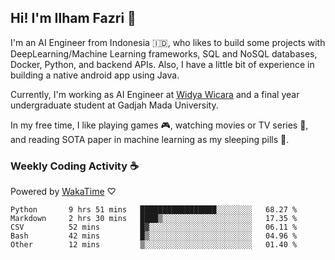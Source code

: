 ## Hi! I'm Ilham Fazri 👋

I'm an AI Engineer from Indonesia 🇮🇩, who likes to build some projects with DeepLearning/Machine Learning frameworks, SQL and NoSQL databases, Docker, Python, and backend APIs. Also, I have a little bit of experience in building a native android app using Java.

Currently, I'm working as AI Engineer at [Widya Wicara](https://widyawicara.com) and a final year undergraduate student at Gadjah Mada University. 

In my free time, I like playing games 🎮, watching movies or TV series 🍿, and reading SOTA paper in machine learning as my sleeping pills 💊. 

### Weekly Coding Activity ☕
Powered by [WakaTime](https://wakatime.com/) ♡
<!--START_SECTION:waka-->

```text
Python       9 hrs 51 mins   █████████████████░░░░░░░░   68.27 %
Markdown     2 hrs 30 mins   ████▒░░░░░░░░░░░░░░░░░░░░   17.35 %
CSV          52 mins         █▓░░░░░░░░░░░░░░░░░░░░░░░   06.11 %
Bash         42 mins         █▒░░░░░░░░░░░░░░░░░░░░░░░   04.96 %
Other        12 mins         ▒░░░░░░░░░░░░░░░░░░░░░░░░   01.40 %
```

<!--END_SECTION:waka-->
